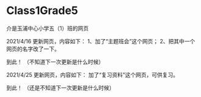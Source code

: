 # Class1Grade5
介是玉浦中心小学五（1）班的网页

2021/4/16 更新网页，内容如下：
1、加了“主题班会”这个网页；
2、把其中一个网页的名字改了一下。

到此！
（不知道下一次更新是什么时候）

2021/4/25 更新网页，内容如下：
加了“复习资料”这个网页，可供复习。

到此！
（还是不知道下一次更新是什么时候）
